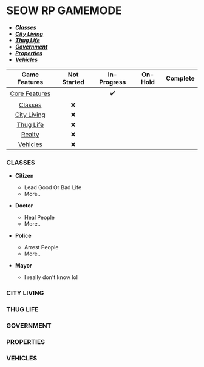 # SEOW RP GAMEMODE

- [**_Classes_**](#classes)
- [**_City Living_**](#city-living)
- [**_Thug Life_**](#thug-life)
- [**_Government_**](#government)
- [**_Properties_**](#properties)
- [**_Vehicles_**](#vehicles)

|        **Game Features**         | **Not Started** | **In-Progress** | **On-Hold** | **Complete** |
| :------------------------------: | :-------------: | :-------------: | :---------: | :----------: |
| [Core Features](/Docs/README.md) |                 |       ✔️        |             |              |
|    [Classes](/Docs/README.md)    |       ❌        |                 |             |              |
|  [City Living](/Docs/README.md)  |       ❌        |                 |             |              |
|   [Thug Life](/Docs/README.md)   |       ❌        |                 |             |              |
|    [Realty](/Docs/README.md)     |       ❌        |                 |             |              |
|   [Vehicles](/Docs/README.md)    |       ❌        |                 |             |              |

### CLASSES

- **Citizen**

  - Lead Good Or Bad Life
  - More..

- **Doctor**

  - Heal People
  - More..

- **Police**

  - Arrest People
  - More..

- **Mayor**
  - I really don't know lol

### CITY LIVING

### THUG LIFE

### GOVERNMENT

### PROPERTIES

### VEHICLES

